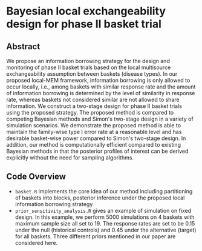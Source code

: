 # Bayesian local exchangeability design for phase II basket trial

## Abstract

We propose an information borrowing strategy for 
the design and monitoring of phase II basket trials based on the local multisource exchangeability assumption between baskets (disease types). In our proposed local-MEM framework,  information borrowing is only allowed to occur locally, i.e., among baskets with similar response rate and the amount of information borrowing is determined by the level of similarity in response rate, whereas baskets not considered similar are not allowed to share information. We construct a two-stage design for phase II basket trials using the proposed strategy. The proposed method is compared to competing Bayesian methods and Simon's two-stage design in a variety of simulation scenarios. We demonstrate the proposed method is able to maintain the family-wise type I error rate at a reasonable level and has desirable basket-wise power compared to Simon's two-stage design.  In addition, our method is computationally efficient compared to existing Bayesian methods in that the posterior profiles of interest can be derived explicitly without the need for sampling algorithms.

## Code Overview

* `basket.R` implements the core idea of our method including partitioning of baskets into blocks, posterior inference under the proposed local information borrowing strategy
* `prior_sensitivity_analysis.R` gives an example of simulation on fixed design. In this example, we perform 5000 simulations on 4 baskets with maximum sample size all set to 19. The response rates are set to be 0.15 under the null (historical controls) and 0.45 under the alternative (target) for all baskets. Three different priors mentioned in our paper are considered here.
